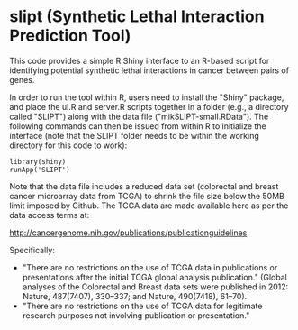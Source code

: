 slipt (Synthetic Lethal Interaction Prediction Tool)
====================================================

This code provides a simple R Shiny interface to an R-based script for identifying potential synthetic lethal 
interactions in cancer between pairs of genes.  

In order to run the tool within R, users need to install the "Shiny" package, and place the ui.R and server.R scripts 
together in a folder (e.g., a directory called "SLIPT") along with the data file ("mikSLIPT-small.RData").  The following commands can then be issued from within R to initialize the interface (note that the SLIPT folder needs to be within the working directory for this code to work):

```
library(shiny)
runApp('SLIPT')
```

Note that the data file includes a reduced data set (colorectal and breast cancer microarray data from TCGA) to shrink the file size below the 50MB limit imposed by Github.  The TCGA data are made available here as per the data access terms at:

http://cancergenome.nih.gov/publications/publicationguidelines

Specifically:

 - "There are no restrictions on the use of TCGA data in publications or presentations after the initial TCGA global analysis publication." (Global analyses of the Colorectal and Breast data sets were published in 2012: Nature, 487(7407), 330–337; and Nature, 490(7418), 61–70).
 - "There are no restrictions on the use of TCGA data for legitimate research purposes not involving publication or presentation."
